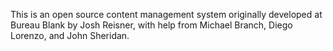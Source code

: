 This is an open source content management system originally developed at Bureau Blank by Josh Reisner, with help from Michael Branch, Diego Lorenzo, and John Sheridan.
